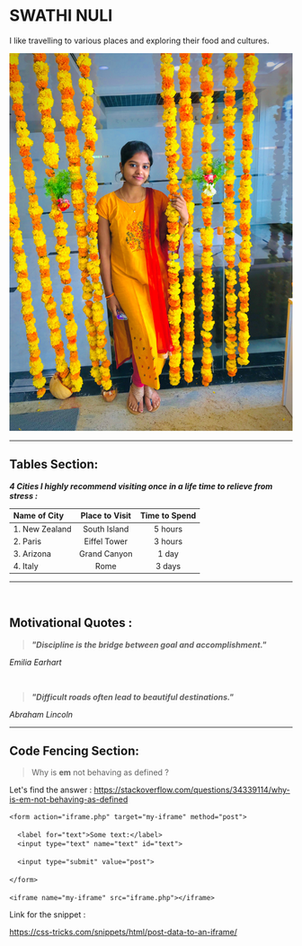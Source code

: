 # SWATHI NULI

I like travelling to various places and exploring their food and cultures.

![AboutMe](./Swathi%20Nuli.jpg)


---

## Tables Section: 

***4 Cities I highly recommend visiting once in a life time to relieve from stress :***


|  Name of City  | Place to Visit | Time to Spend |
| :------------ | :------------: | :-----------: |
| 1. New Zealand    | South Island   | 5 hours       |
| 2. Paris          | Eiffel Tower   | 3 hours       |
| 3. Arizona        | Grand Canyon   | 1 day         |
| 4. Italy          |  Rome          | 3 days        |

---
<br>

## Motivational Quotes :

> ***"Discipline is the bridge between goal and accomplishment."***

*Emilia Earhart*

<br>

>***"Difficult roads often lead to beautiful destinations."***

*Abraham Lincoln*

---
## Code Fencing Section: <br>

>Why is **em** not behaving as defined ?

Let's find the answer : <https://stackoverflow.com/questions/34339114/why-is-em-not-behaving-as-defined>

```
<form action="iframe.php" target="my-iframe" method="post">
			
  <label for="text">Some text:</label>
  <input type="text" name="text" id="text">
			
  <input type="submit" value="post">
			
</form>
		
<iframe name="my-iframe" src="iframe.php"></iframe>

```

Link for the snippet :

<https://css-tricks.com/snippets/html/post-data-to-an-iframe/>